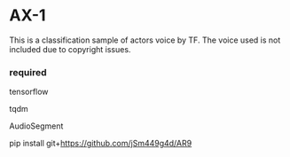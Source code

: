 # AX-1
This is a classification sample of actors voice by TF.
The voice used is not included due to copyright issues.

### required
tensorflow

tqdm

AudioSegment

pip install git+https://github.com/jSm449g4d/AR9
